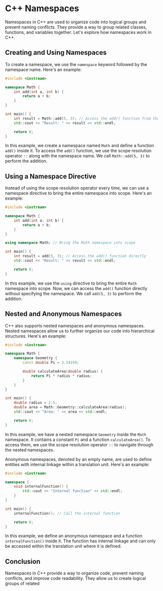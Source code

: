 # C++ Namespaces

Namespaces in C++ are used to organize code into logical groups and prevent naming conflicts. They provide a way to group related classes, functions, and variables together. Let's explore how namespaces work in C++.

## Creating and Using Namespaces

To create a namespace, we use the `namespace` keyword followed by the namespace name. Here's an example:

```cpp
#include <iostream>

namespace Math {
    int add(int a, int b) {
        return a + b;
    }
}

int main() {
    int result = Math::add(5, 3); // Access the add() function from the Math namespace
    std::cout << "Result: " << result << std::endl;

    return 0;
}
```

In this example, we create a namespace named `Math` and define a function `add()` inside it. To access the `add()` function, we use the scope resolution operator `::` along with the namespace name. We call `Math::add(5, 3)` to perform the addition.

## Using a Namespace Directive

Instead of using the scope resolution operator every time, we can use a namespace directive to bring the entire namespace into scope. Here's an example:

```cpp
#include <iostream>

namespace Math {
    int add(int a, int b) {
        return a + b;
    }
}

using namespace Math; // Bring the Math namespace into scope

int main() {
    int result = add(5, 3); // Access the add() function directly
    std::cout << "Result: " << result << std::endl;

    return 0;
}
```

In this example, we use the `using` directive to bring the entire `Math` namespace into scope. Now, we can access the `add()` function directly without specifying the namespace. We call `add(5, 3)` to perform the addition.

## Nested and Anonymous Namespaces

C++ also supports nested namespaces and anonymous namespaces. Nested namespaces allow us to further organize our code into hierarchical structures. Here's an example:

```cpp
#include <iostream>

namespace Math {
    namespace Geometry {
        const double Pi = 3.14159;

        double calculateArea(double radius) {
            return Pi * radius * radius;
        }
    }
}

int main() {
    double radius = 2.5;
    double area = Math::Geometry::calculateArea(radius);
    std::cout << "Area: " << area << std::endl;

    return 0;
}
```

In this example, we have a nested namespace `Geometry` inside the `Math` namespace. It contains a constant `Pi` and a function `calculateArea()`. To access them, we use the scope resolution operator `::` to navigate through the nested namespaces.

Anonymous namespaces, denoted by an empty name, are used to define entities with internal linkage within a translation unit. Here's an example:

```cpp
#include <iostream>

namespace {
    void internalFunction() {
        std::cout << "Internal function" << std::endl;
    }
}

int main() {
    internalFunction(); // Call the internal function

    return 0;
}
```

In this example, we define an anonymous namespace and a function `internalFunction()` inside it. The function has internal linkage and can only be accessed within the translation unit where it is defined.

## Conclusion

Namespaces in C++ provide a way to organize code, prevent naming conflicts, and improve code readability. They allow us to create logical groups of related
